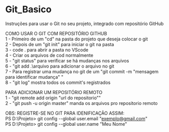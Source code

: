 # Git_Basico<br />
Instruções para usar o Git no seu projeto, integrado com repositório GitHub<br />

COMO USAR O GIT COM REPOSITÓRIO GITHUB<br />
1 - Primeiro de um "cd" na pasta do projeto que deseja colocar o git<br />
2 - Depois de um "git init" para iniciar o git na pasta<br />
3 - code . para abrir a pasta no VScode<br />
4 - Criar os arquivos de cod normalmente<br />
5 - "git status" para verificar se há mudanças nos arquivos<br />
6 - "git add .\arquivo para adicionar o arquivo no git<br />
7 - Para registrar uma mudança no git de um "git commit -m "mensagem para identificar mudança" "<br />
8 - "git log" mostra todos os commit's registrados<br />

PARA ADICIONAR UM REPOSITÓRIO REMOTO<br />
1 - "git remote add origin "url do repositorio""<br />
2 - "git push -u origin master" manda os arquivos pro repositorio remoto<br />

OBS: REGISTRE-SE NO GIT PARA IDENIFICAÇÃO ASSIM:<br />
PS D:\Projeto> git config --global user.email "exemplo@gmail.com"<br />
PS D:\Projeto> git config --global user.name "Meu Nome"<br />
